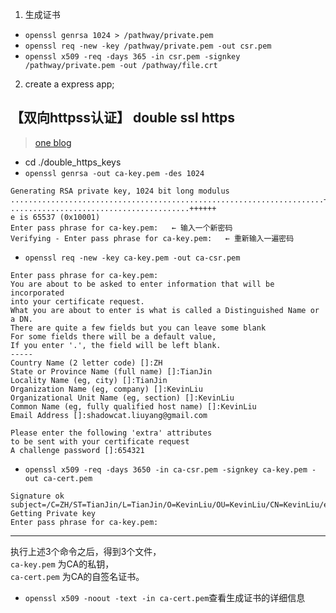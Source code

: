 1. 生成证书
* `openssl genrsa 1024 > /pathway/private.pem`  
* `openssl req -new -key /pathway/private.pem -out csr.pem`  
* `openssl x509 -req -days 365 -in csr.pem -signkey /pathway/private.pem -out /pathway/file.crt`  


2. create a express app;


## 【双向httpss认证】 double ssl https 
> [one blog](http://blog.csdn.net/marujunyy/article/details/8477854)  

* cd ./double_https_keys
* `openssl genrsa -out ca-key.pem -des 1024`
```text
Generating RSA private key, 1024 bit long modulus
......................................................................++++++
........................................++++++
e is 65537 (0x10001)
Enter pass phrase for ca-key.pem:   ← 输入一个新密码 
Verifying - Enter pass phrase for ca-key.pem:   ← 重新输入一遍密码
```

* `openssl req -new -key ca-key.pem -out ca-csr.pem`
```text
Enter pass phrase for ca-key.pem:
You are about to be asked to enter information that will be incorporated
into your certificate request.
What you are about to enter is what is called a Distinguished Name or a DN.
There are quite a few fields but you can leave some blank
For some fields there will be a default value,
If you enter '.', the field will be left blank.
-----
Country Name (2 letter code) []:ZH
State or Province Name (full name) []:TianJin
Locality Name (eg, city) []:TianJin
Organization Name (eg, company) []:KevinLiu
Organizational Unit Name (eg, section) []:KevinLiu
Common Name (eg, fully qualified host name) []:KevinLiu
Email Address []:shadowcat.liuyang@gmail.com

Please enter the following 'extra' attributes
to be sent with your certificate request
A challenge password []:654321
```
* `openssl x509 -req -days 3650 -in ca-csr.pem -signkey ca-key.pem -out ca-cert.pem` 
```text
Signature ok
subject=/C=ZH/ST=TianJin/L=TianJin/O=KevinLiu/OU=KevinLiu/CN=KevinLiu/emailAddress=shadowcat.liuyang@gmail.com
Getting Private key
Enter pass phrase for ca-key.pem:
```
---
执行上述3个命令之后，得到3个文件，  
`ca-key.pem` 为CA的私钥，  
`ca-cert.pem` 为CA的自签名证书。

* `openssl x509 -noout -text -in ca-cert.pem`查看生成证书的详细信息